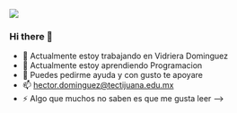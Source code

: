 ![](p0png)

### Hi there 👋


- 🔭 Actualmente estoy trabajando en Vidriera Dominguez
- 🌱 Actualmente estoy aprendiendo Programacion 
- 💬 Puedes pedirme ayuda y con gusto te apoyare 
- 📫 hector.dominguez@tectijuana.edu.mx
- ⚡ Algo que muchos no saben es que me gusta leer
-->

